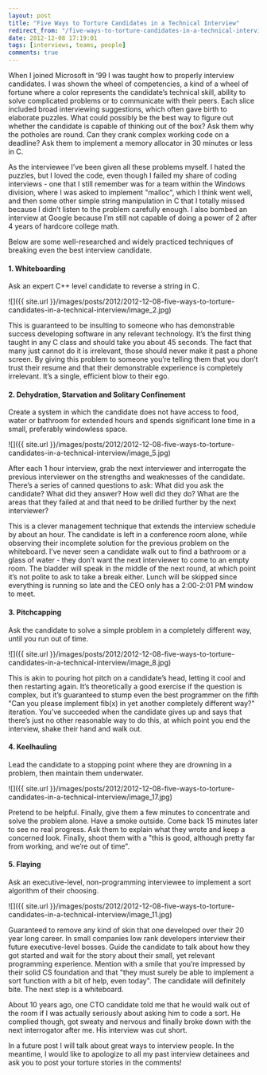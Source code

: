 ```yaml
---
layout: post
title: "Five Ways to Torture Candidates in a Technical Interview"
redirect_from: "/five-ways-to-torture-candidates-in-a-technical-interview"
date: 2012-12-08 17:19:01
tags: [interviews, teams, people]
comments: true
---
```

When I joined Microsoft in ‘99 I was taught how to properly interview candidates. I was shown the wheel of competencies, a kind of a wheel of fortune where a color represents the candidate’s technical skill, ability to solve complicated problems or to communicate with their peers. Each  slice included broad interviewing suggestions, which often gave birth to elaborate puzzles. What could possibly be the best way to figure out whether the candidate is capable of thinking out of the box? Ask them why the potholes are round. Can they crank complex working code on a deadline? Ask them to implement a memory allocator in 30 minutes or less in C.

As the interviewee I’ve been given all these problems myself. I hated the puzzles, but I loved the code, even though I failed my share of coding interviews - one that I still remember was for a team within the Windows division, where I was asked to implement "malloc", which I think went well, and then some other simple string manipulation in C that I totally missed because I didn’t listen to the problem carefully enough. I also bombed an interview at Google because I’m still not capable of doing a power of 2 after 4 years of hardcore college math.

Below are some well-researched and widely practiced techniques of breaking even the best interview candidate.

#### 1. Whiteboarding

Ask an expert C++ level candidate to reverse a string in C.

![]({{ site.url }}/images/posts/2012/2012-12-08-five-ways-to-torture-candidates-in-a-technical-interview/image_2.jpg)

This is guaranteed to be insulting to someone who has demonstrable success developing software in any relevant technology. It’s the first thing taught in any C class and should take you about 45 seconds. The fact that many just cannot do it is irrelevant, those should never make it past a phone screen. By giving this problem to someone you’re telling them that you don’t trust their resume and that their demonstrable experience is completely irrelevant. It’s a single, efficient blow to their ego.

#### 2. Dehydration, Starvation and Solitary Confinement

Create a system in which the candidate does not have access to food, water or bathroom for extended hours and spends significant lone time in a small, preferably windowless space.

![]({{ site.url }}/images/posts/2012/2012-12-08-five-ways-to-torture-candidates-in-a-technical-interview/image_5.jpg)

After each 1 hour interview, grab the next interviewer and interrogate the previous interviewer on the strengths and weaknesses of the candidate. There’s a series of canned questions to ask: What did you ask the candidate? What did they answer? How well did they do? What are the areas that they failed at and that need to be drilled further by the next interviewer?

This is a clever management technique that extends the interview schedule by about an hour. The candidate is left in a conference room alone, while observing their incomplete solution for the previous problem on the whiteboard. I’ve never seen a candidate walk out to find a bathroom or a glass of water - they don’t want the next interviewer to come to an empty room. The bladder will speak in the middle of the next round, at which point it’s not polite to ask to take a break either. Lunch will be skipped since everything is running so late and the CEO only has a 2:00-2:01 PM window to meet.

#### 3. Pitchcapping

Ask the candidate to solve a simple problem in a completely different way, until you run out of time.

![]({{ site.url }}/images/posts/2012/2012-12-08-five-ways-to-torture-candidates-in-a-technical-interview/image_8.jpg)

This is akin to pouring hot pitch on a candidate’s head, letting it cool and then restarting again. It’s theoretically a good exercise if the question is complex, but it’s guaranteed to stump even the best programmer on the fifth "Can you please implement fib(x) in yet another completely different way?" iteration. You’ve succeeded when the candidate gives up and says that there’s just no other reasonable way to do this, at which point you end the interview, shake their hand and walk out.

#### 4. Keelhauling

Lead the candidate to a stopping point where they are drowning in a problem, then maintain them underwater.

![]({{ site.url }}/images/posts/2012/2012-12-08-five-ways-to-torture-candidates-in-a-technical-interview/image_17.jpg)

Pretend to be helpful. Finally, give them a few minutes to concentrate and solve the problem alone. Have a smoke outside. Come back 15 minutes later to see no real progress. Ask them to explain what they wrote and keep a concerned look. Finally, shoot them with a "this is good, although pretty far from working, and we’re out of time".

#### 5. Flaying

Ask an executive-level, non-programming interviewee to implement a sort algorithm of their choosing.

![]({{ site.url }}/images/posts/2012/2012-12-08-five-ways-to-torture-candidates-in-a-technical-interview/image_11.jpg)

Guaranteed to remove any kind of skin that one developed over their 20 year long career. In small companies low rank developers interview their future executive-level bosses. Guide the candidate to talk about how they got started and wait for the story about their small, yet relevant programming experience. Mention with a smile that you’re impressed by their solid CS foundation and that "they must surely be able to implement a sort function with a bit of help, even today". The candidate will definitely bite. The next step is a whiteboard.

About 10 years ago, one CTO candidate told me that he would walk out of the room if I was actually seriously about asking him to code a sort. He complied though, got sweaty and nervous and finally broke down with the next interrogator after me. His interview was cut short.

In a future post I will talk about great ways to interview people. In the meantime, I would like to apologize to all my past interview detainees and ask you to post your torture stories in the comments!

